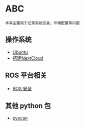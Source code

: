 # ABC
    本库主要用于记录系统安装、环境配置等问题

## 操作系统

* [Ubuntu](./OS/ubuntu.md)
* [搭建NextCloud](./OS/搭建nextcloud.md)

## ROS 平台相关
* [ROS 安装](./ROS/ROS.md)

## 其他 python 包
* [pyscan](./python-packages/pyscan.md)
